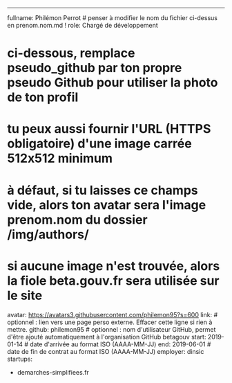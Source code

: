 ---
fullname: Philémon Perrot # penser à modifier le nom du fichier ci-dessus en prenom.nom.md !
role:  Chargé de développement
# ci-dessous, remplace pseudo_github par ton propre pseudo Github pour utiliser la photo de ton profil
# tu peux aussi fournir l'URL (HTTPS obligatoire) d'une image carrée 512x512 minimum
# à défaut, si tu laisses ce champs vide, alors ton avatar sera l'image prenom.nom du dossier /img/authors/
# si aucune image n'est trouvée, alors la fiole beta.gouv.fr sera utilisée sur le site
avatar: https://avatars3.githubusercontent.com/philemon95?s=600
link: # optionnel : lien vers une page perso externe. Effacer cette ligne si rien à mettre.
github: philemon95 # optionnel : nom d'utilisateur GitHub, permet d'être ajouté automatiquement à l'organisation GitHub betagouv
start: 2019-01-14 # date d'arrivée au format ISO (AAAA-MM-JJ)
end: 2019-06-01 # date de fin de contrat au format ISO (AAAA-MM-JJ)
employer:  dinsic
startups:
  - demarches-simplifiees.fr

